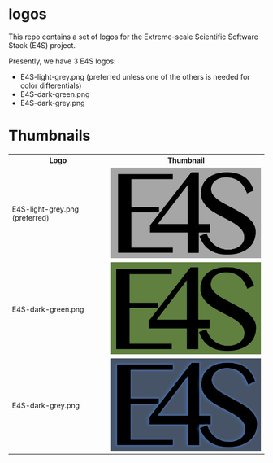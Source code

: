 # logos

This repo contains a set of logos for the Extreme-scale Scientific Software Stack (E4S) project.  

Presently, we have 3 E4S logos:

- E4S-light-grey.png (preferred unless one of the others is needed for color differentials)
- E4S-dark-green.png	
- E4S-dark-grey.png	

# Thumbnails
<Table>
  <TR>
    <TH>Logo</TH>
    <TH>Thumbnail</TH>
  </TR>
  <TR>
    <TD>E4S-light-grey.png (preferred)</TD>
    <TD><A HREF="https://github.com/E4S-Project/logos/blob/master/E4S-light-grey.png"><IMG SRC="E4S-light-grey.png" width="350"/></A></TD>
  </TR>
  <TR>
    <TD>E4S-dark-green.png</TD>
    <TD><A HREF="https://github.com/E4S-Project/logos/blob/master/E4S-dark-green.png"><IMG SRC="E4S-dark-green.png" width="350"/></A></TD>
  </TR>
  <TR>
    <TD>E4S-dark-grey.png</TD>
    <TD><A HREF="https://github.com/E4S-Project/logos/blob/master/E4S-dark-grey.png"><IMG SRC="E4S-dark-grey.png" width="350"/></A></TD>
  </TR>
</Table>

